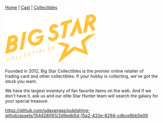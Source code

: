 [Home](README.md) | [Cast](Cast.md) | [Collectibles](Collectibles.md)


<img src="images/logo_bigstar.svg" alt="Big Stargazers" style="width:300px;">


Founded in 2012, Big Star Collectibles is the premier online retailer of trading card and other collectibles. If your hobby is collecting, we've got the stock you want.

We have the largest inventory of fan favorite items on the web. And if we don't have it, ask us and our elite Star Hunter team will search the galaxy for your special treasure.

https://github.com/udayangas/publishing-github/assets/154428093/2d9edb5d-15a2-433e-8294-cdbce8bb5e09

